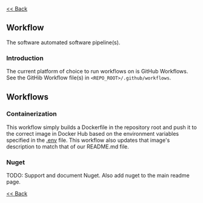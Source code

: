 [<< Back](../README.md)

## Workflow
The software automated software pipeline(s).

### Introduction
The current platform of choice to run workflows on is GitHub Workflows. See the GitHib Workflow file(s) in `<REPO_ROOT>/.github/workflows`.

## Workflows
### Containerization
This workflow simply builds a Dockerfile in the repository root and push it to the correct image in Docker Hub based on the environment variables specified in the [.env](./../.env) file. This workflow also updates that image's description to match that of our README.md file.
### Nuget
TODO: Support and document Nuget. Also add nuget to the main readme page.

[<< Back](../README.md)